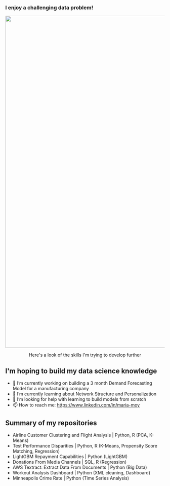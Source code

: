 ### I enjoy a challenging data problem!
<p align="center">
  <img width="1048" alt="image" src="https://user-images.githubusercontent.com/125685678/221375931-2be61538-95de-4219-b48a-e7714e5a042e.png">    
</p>  
<p align="center">
  Here's a look of the skills I'm trying to develop further  
  </p>  


## I'm hoping to build my data science knowledge

- 🔭 I’m currently working on building a 3 month Demand Forecasting Model for a manufacturing company
- 🌱 I’m currently learning about Network Structure and Personalization
- 🤔 I’m looking for help with learning to build models from scratch
- 📫 How to reach me: https://www.linkedin.com/in/maria-moy


## Summary of my repositories
- Airline Customer Clustering and Flight Analysis | Python, R (PCA, K-Means)
- Test Performance Disparities | Python, R (K-Means, Propensity Score Matching, Regression)
- LightGBM Repayment Capabilities | Python (LightGBM)
- Donations From Media Channels | SQL, R (Regression)
- AWS Textract: Extract Data From Documents | Python (Big Data)
- Workout Analysis Dashboard | Python (XML cleaning, Dashboard)
- Minneapolis Crime Rate | Python (Time Series Analysis)
<!--
**MariaInData/MariaInData** is a ✨ _special_ ✨ repository because its `README.md` (this file) appears on your GitHub profile.

